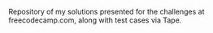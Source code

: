 Repository of my solutions presented for the challenges at freecodecamp.com, along with test cases via Tape.
